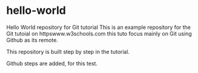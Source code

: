 # hello-world
Hello World repository for Git tutorial
This is an example repository for the Git tutoial on httpswww.w3schools.com
this tuto focus mainly on Git using Github as its remote.

This repository is built step by step in the tutorial.

Github steps are added, for this test.
